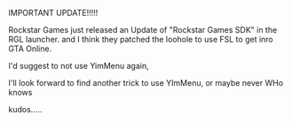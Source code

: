 IMPORTANT UPDATE!!!!!

Rockstar Games just released an Update of "Rockstar Games SDK" in the RGL launcher.
and I think they patched the loohole to use FSL to get inro GTA Online.

I'd suggest to not use YimMenu again,

I'll look forward to find another trick to use YImMenu, or maybe never
WHo knows

kudos.....
